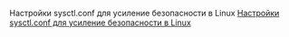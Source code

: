 Настройки sysctl.conf для усиление безопасности в Linux
[Настройки sysctl.conf для усиление безопасности в Linux](https://g-soft.info/articles/2387/nastroyki-sysctl-conf-dlya-usilenie-bezopasnosti-v-linux/)